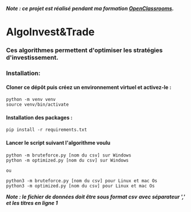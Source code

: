 ***Note : ce projet est réalisé pendant ma formation [OpenClassrooms](https://openclassrooms.com/fr/).***
# AlgoInvest&Trade
### Ces algorithmes permettent d'optimiser les stratégies d'investissement.
### Installation:
#### Cloner ce dépôt puis créez un environnement virtuel et activez-le :
```
python -m venv venv
source venv/bin/activate
```
#### Installation des packages :
```
pip install -r requirements.txt
```
#### Lancer le script suivant l'algorithme voulu
```
python -m bruteforce.py [nom du csv] sur Windows
python -m optimized.py [nom du csv] sur Windows

ou

python3 -m bruteforce.py [nom du csv] pour Linux et mac Os
python3 -m optimized.py [nom du csv] pour Linux et mac Os
```
***Note : le fichier de données doit être sous format csv***
***avec séparateur ',' et les titres en ligne 1***